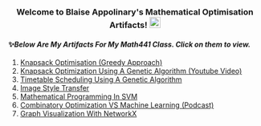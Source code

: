 <h3 align="center">
  Welcome to Blaise Appolinary's Mathematical Optimisation Artifacts!
  <img src="https://media.giphy.com/media/hvRJCLFzcasrR4ia7z/giphy.gif" width="22">
</h3>


#### ✨*Below Are My Artifacts For My Math441 Class. Click on them to view.*
1. [Knapsack Optimisation (Greedy Approach)](https://github.com/Blaise143/Knapsack-Optimization/blob/main/Knapsack.ipynb)
2. [Knapsack Optimization Using A Genetic Algorithm (Youtube Video)](https://youtu.be/TH2tgm_0b3Q)
3. [Timetable Scheduling Using A Genetic Algorithm](https://github.com/Blaise143/Scheduling_Optimization--Genetic_Algorithm/blob/main/GeneticAlgorithm.ipynb)
4. [Image Style Transfer](https://github.com/Blaise143/Image-Style-Transfer/blob/main/Image%20Style%20Transfer.ipynb)
5. [Mathematical Programming In SVM](https://github.com/Blaise143/Mathematical-Programming-in-Support-Vector-Machines/blob/master/Main.ipynb)
6. [Combinatory Optimization VS Machine Learning (Podcast)](https://youtu.be/4CgqOa3g15o)
7. [Graph Visualization With NetworkX](https://github.com/Blaise143/Graph-Visuzlization/blob/main/NetworkX.ipynb)

